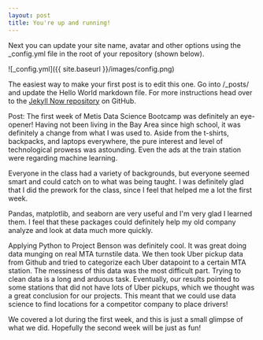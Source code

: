 ```yaml
---
layout: post
title: You're up and running!
---
```


Next you can update your site name, avatar and other options using the _config.yml file in the root of your repository (shown below).

![_config.yml]({{ site.baseurl }}/images/config.png)

The easiest way to make your first post is to edit this one. Go into /_posts/ and update the Hello World markdown file. For more instructions head over to the [Jekyll Now repository](https://github.com/barryclark/jekyll-now) on GitHub.


Post:
The first week of Metis Data Science Bootcamp was definitely an eye-opener! Having not been living in the Bay Area since high school, it was definitely a change from what I was used to. Aside from the t-shirts, backpacks, and laptops everywhere, the pure interest and level of technological prowess was astounding. Even the ads at the train station were regarding machine learning.

Everyone in the class had a variety of backgrounds, but everyone seemed smart and could catch on to what was being taught. I was definitely glad that I did the prework for the class, since I feel that helped me a lot the first week.

Pandas, matplotlib, and seaborn are very useful and I'm very glad I learned them. I feel that these packages could definitely help my old company analyze and look at data much more quickly.

Applying Python to Project Benson was definitely cool. It was great doing data munging on real MTA turnstile data. We then took Uber pickup data from Github and tried to categorize each Uber datapoint to a certain MTA station. The messiness of this data was the most difficult part. Trying to clean data is a long and arduous task. Eventually, our results pointed to some stations that did not have lots of Uber pickups, which we thought was a great conclusion for our projects. This meant that we could use data science to find locations for a competitor company to place drivers!

We covered a lot during the first week, and this is just a small glimpse of what we did. Hopefully the second week will be just as fun!